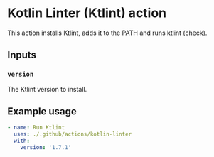 # Kotlin Linter (Ktlint) action

This action installs Ktlint, adds it to the PATH and runs ktlint (check).

## Inputs

### `version`

The Ktlint version to install.

## Example usage

```yaml
- name: Run Ktlint
  uses: ./.github/actions/kotlin-linter
  with:
    version: '1.7.1'
```
